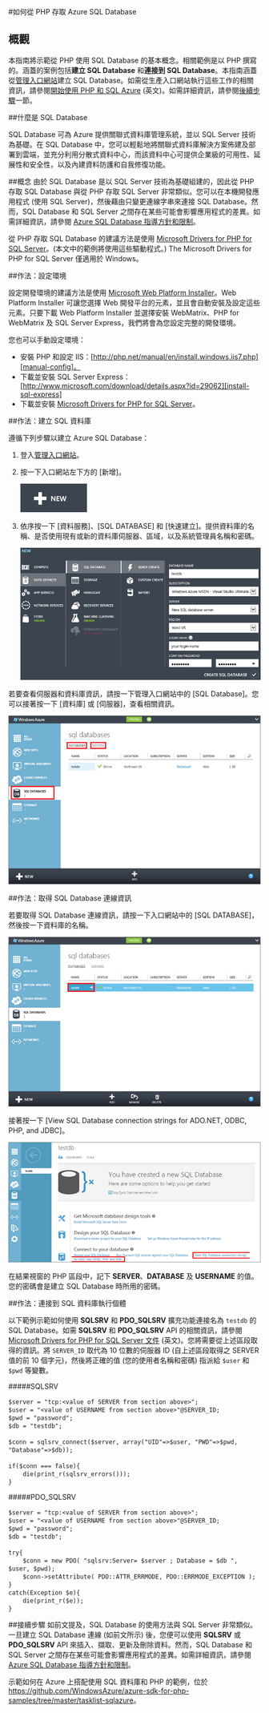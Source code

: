 <properties 
	pageTitle="如何使用 SQL Database (PHP) - Azure 功能指南" 
	description="了解如何從 PHP 建立和連線到 Azure SQL Database。" 
	services="sql-database" 
	documentationCenter="php" 
	authors="tfitzmac" 
	manager="wpickett" 
	editor="mollybos"/>

<tags 
	ms.service="sql-database" 
	ms.workload="data-management" 
	ms.tgt_pltfrm="na" 
	ms.devlang="PHP" 
	ms.topic="article" 
	ms.date="03/25/2015" 
	ms.author="tomfitz"/>

#如何從 PHP 存取 Azure SQL Database 

## 概觀

本指南將示範從 PHP 使用 SQL Database 的基本概念。相關範例是以 PHP 撰寫的。涵蓋的案例包括**建立 SQL Database** 和**連接到 SQL Database**。本指南涵蓋從[管理入口網站][management-portal]建立 SQL Database。如需從生產入口網站執行這些工作的相關資訊，請參閱[開始使用 PHP 和 SQL Azure][prod-portal-instructions] (英文)。如需詳細資訊，請參閱[後續步驟](#NextSteps)一節。

##什麼是 SQL Database

SQL Database 可為 Azure 提供關聯式資料庫管理系統，並以 SQL Server 技術為基礎。在 SQL Database 中，您可以輕鬆地將關聯式資料庫解決方案佈建及部署到雲端，並充分利用分散式資料中心，而該資料中心可提供企業級的可用性、延展性和安全性，以及內建資料防護和自我修復功能。

##<a id="Concepts"></a>概念
由於 SQL Database 是以 SQL Server 技術為基礎組建的，因此從 PHP 存取 SQL Database 與從 PHP 存取 SQL Server 非常類似。您可以在本機開發應用程式 (使用 SQL Server)，然後藉由只變更連線字串來連接 SQL Database。然而，SQL Database 和 SQL Server 之間存在某些可能會影響應用程式的差異。如需詳細資訊，請參閱 [Azure SQL Database 指導方針和限制][limitations]。

從 PHP 存取 SQL Database 的建議方法是使用 [Microsoft Drivers for PHP for SQL Server][download-drivers]。(本文中的範例將使用這些驅動程式。) The Microsoft Drivers for PHP for SQL Server 僅適用於 Windows。

##<a id="Setup"></a>作法：設定環境

設定開發環境的建議方法是使用 [Microsoft Web Platform Installer][wpi-installer]。Web Platform Installer 可讓您選擇 Web 開發平台的元素，並且會自動安裝及設定這些元素。只要下載 Web Platform Installer 並選擇安裝 WebMatrix、PHP for WebMatrix 及 SQL Server Express，我們將會為您設定完整的開發環境。

您也可以手動設定環境：

* 安裝 PHP 和設定 IIS：[http://php.net/manual/en/install.windows.iis7.php][manual-config]。
* 下載並安裝 SQL Server Express：[http://www.microsoft.com/download/details.aspx?id=29062][install-sql-express]
* 下載並安裝 [Microsoft Drivers for PHP for SQL Server][download-drivers]。

##<a id="CreateServer"></a>作法：建立 SQL 資料庫

遵循下列步驟以建立 Azure SQL Database：

1. 登入[管理入口網站][management-portal]。
2. 按一下入口網站左下方的 [新增]。

	![Create New Azure Web Site][new-website]

3. 依序按一下 [資料服務]、[SQL DATABASE] 和 [快速建立]。提供資料庫的名稱、是否使用現有或新的資料庫伺服器、區域，以及系統管理員名稱和密碼。

	![Custom Create a new SQL Database][quick-create]


若要查看伺服器和資料庫資訊，請按一下管理入口網站中的 [SQL Database]。您可以接著按一下 [資料庫] 或 [伺服器]，查看相關資訊。

![View server and database information][sql-dbs-servers]

##<a id="ConnectionInfo"></a>作法：取得 SQL Database 連線資訊

若要取得 SQL Database 連線資訊，請按一下入口網站中的 [SQL DATABASE]，然後按一下資料庫的名稱。

![View database information][go-to-db-info]

接著按一下 [View SQL Database connection strings for ADO.NET, ODBC, PHP, and JDBC]。

![Show connection strings][show-connection-string]

在結果視窗的 PHP 區段中，記下 **SERVER**、**DATABASE** 及 **USERNAME** 的值。您的密碼會是建立 SQL Database 時所用的密碼。

##<a id="Connect"></a>作法：連接到 SQL 資料庫執行個體

以下範例示範如何使用 **SQLSRV** 和 **PDO_SQLSRV** 擴充功能連接名為 `testdb` 的 SQL Database。如需 **SQLSRV** 和 **PDO_SQLSRV** API 的相關資訊，請參閱 [Microsoft Drivers for PHP for SQL Server 文件][driver-docs] (英文)。您將需要從上述區段取得的資訊。將 `SERVER_ID` 取代為 10 位數的伺服器 ID (自上述區段取得之 SERVER 值的前 10 個字元)，然後將正確的值 (您的使用者名稱和密碼) 指派給 `$user` 和 `$pwd` 等變數。

#####SQLSRV

	$server = "tcp:<value of SERVER from section above>";
	$user = "<value of USERNAME from section above>"@SERVER_ID;
	$pwd = "password";
	$db = "testdb";

	$conn = sqlsrv_connect($server, array("UID"=>$user, "PWD"=>$pwd, "Database"=>$db));

	if($conn === false){
		die(print_r(sqlsrv_errors()));
	}

#####PDO_SQLSRV

	$server = "tcp:<value of SERVER from section above>";
	$user = "<value of USERNAME from section above>"@SERVER_ID;
	$pwd = "password";
	$db = "testdb";

	try{
		$conn = new PDO( "sqlsrv:Server= $server ; Database = $db ", $user, $pwd);
		$conn->setAttribute( PDO::ATTR_ERRMODE, PDO::ERRMODE_EXCEPTION );
	}
	catch(Exception $e){
		die(print_r($e));
	}


##<a id="NextSteps"></a>接續步驟
如前文提及，SQL Database 的使用方法與 SQL Server 非常類似。一旦建立 SQL Database 連線 (如前文所示) 後，您便可以使用 **SQLSRV** 或 **PDO_SQLSRV** API 來插入、擷取、更新及刪除資料。然而，SQL Database 和 SQL Server 之間存在某些可能會影響應用程式的差異。如需詳細資訊，請參閱 [Azure SQL Database 指導方針和限制][limitations]。

示範如何在 Azure 上搭配使用 SQL 資料庫和 PHP 的範例，位於 <https://github.com/WindowsAzure/azure-sdk-for-php-samples/tree/master/tasklist-sqlazure>。

[download-drivers]: http://www.microsoft.com/download/en/details.aspx?id=20098
[limitations]: http://msdn.microsoft.com/library/windowsazure/ff394102.aspx
[odbc-php]: http://www.php.net/odbc
[manual-config]: http://php.net/manual/en/install.windows.iis7.php
[install-drivers]: http://php.net/manual/en/sqlsrv.requirements.php
[driver-docs]: http://msdn.microsoft.com/library/dd638075(SQL.10).aspx
[access-php-odbc]: http://social.technet.microsoft.com/wiki/contents/articles/accessing-sql-azure-from-php.aspx
[install-sql-express]: http://www.microsoft.com/download/details.aspx?id=29062
[management-portal]: https://manage.windowsazure.com
[prod-portal-instructions]: http://blogs.msdn.com/b/brian_swan/archive/2010/02/12/getting-started-with-php-and-sql-azure.aspx
[new-website]: ./media/sql-database-php-how-to-use/plus-new.png
[custom-create]: ./media/sql-database-php-how-to-use-sql-database/create_custom_sql_db-2.png
[database-settings]: ./media/sql-database-php-how-to-use-sql-database/new-sql-db.png
[create-server]: ./media/sql-database-php-how-to-use-sql-database/db-server-settings.png
[sql-dbs-servers]: ./media/sql-database-php-how-to-use/sql-dbs-portal.png
[wpi-installer]: http://go.microsoft.com/fwlink/?LinkId=253447
[go-to-db-info]: ./media/sql-database-php-how-to-use/go-to-db-info.png
[show-connection-string]: ./media/sql-database-php-how-to-use/show-connection-string-2.png
[quick-create]: ./media/sql-database-php-how-to-use/create-new-sql.png
 

<!---HONumber=62-->